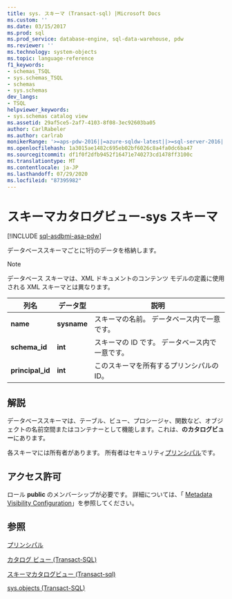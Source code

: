 ```yaml
---
title: sys. スキーマ (Transact-sql) |Microsoft Docs
ms.custom: ''
ms.date: 03/15/2017
ms.prod: sql
ms.prod_service: database-engine, sql-data-warehouse, pdw
ms.reviewer: ''
ms.technology: system-objects
ms.topic: language-reference
f1_keywords:
- schemas_TSQL
- sys.schemas_TSQL
- schemas
- sys.schemas
dev_langs:
- TSQL
helpviewer_keywords:
- sys.schemas catalog view
ms.assetid: 29af5ce5-2af7-4103-8f08-3ec92603ba05
author: CarlRabeler
ms.author: carlrab
monikerRange: '>=aps-pdw-2016||=azure-sqldw-latest||>=sql-server-2016||=sqlallproducts-allversions||>=sql-server-linux-2017||=azuresqldb-mi-current'
ms.openlocfilehash: 1a3015ae1482c695eb02bf6026c8a4fa0dc6ba47
ms.sourcegitcommit: df1f0f2dfb9452f16471e740273cd1478ff3100c
ms.translationtype: MT
ms.contentlocale: ja-JP
ms.lasthandoff: 07/29/2020
ms.locfileid: "87395982"
---
```

# <a name="schemas-catalog-views---sysschemas"></a>スキーマカタログビュー-sys スキーマ
[!INCLUDE [sql-asdbmi-asa-pdw](../../includes/applies-to-version/sql-asdbmi-asa-pdw.md)]

  データベーススキーマごとに1行のデータを格納します。  
  
> [!NOTE]  
>  データベース スキーマは、XML ドキュメントのコンテンツ モデルの定義に使用される XML スキーマとは異なります。  
  
|列名|データ型|説明|  
|-----------------|---------------|-----------------|  
|**name**|**sysname**|スキーマの名前。 データベース内で一意です。|  
|**schema_id**|**int**|スキーマの ID です。 データベース内で一意です。|  
|**principal_id**|**int**|このスキーマを所有するプリンシパルの ID。|  
  
## <a name="remarks"></a>解説  
データベーススキーマは、テーブル、ビュー、プロシージャ、関数など、オブジェクトの名前空間またはコンテナーとして機能します。これは、**のカタログビュー**にあります。  

各スキーマには所有者があります。 所有者はセキュリティ[プリンシパル](../../relational-databases/security/authentication-access/principals-database-engine.md)です。
  
## <a name="permissions"></a>アクセス許可  
 ロール **public** のメンバーシップが必要です。 詳細については、「 [Metadata Visibility Configuration](../../relational-databases/security/metadata-visibility-configuration.md)」を参照してください。  
  
## <a name="see-also"></a>参照  
[プリンシパル](../../relational-databases/security/authentication-access/principals-database-engine.md)

[カタログ ビュー &#40;Transact-SQL&#41;](../../relational-databases/system-catalog-views/catalog-views-transact-sql.md)   

[スキーマカタログビュー &#40;Transact-sql&#41;](https://msdn.microsoft.com/library/c516fb1c-b6ed-48ae-99c7-a78bc4336c8e)   

[sys.objects &#40;Transact-SQL&#41;](../../relational-databases/system-catalog-views/sys-objects-transact-sql.md)  
  
  
